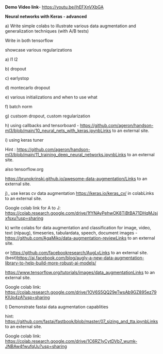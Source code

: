 **Demo Video link**- https://youtu.be/jhEFXnVXbGA

**Neural networks with Keras - advanced**

a) Write simple colabs to illustrate various data augmentation and generalization techniques (with A/B tests)

Write in both tensorflow

showcase various regularizations

a) l1 l2


b) dropout


c) earlystop


d) montecarlo dropout


e) various initializations and when to use what


f) batch norm


g) custsom dropout, custom regularization


h) using callbacks and tensorboard - https://github.com/ageron/handson-ml3/blob/main/10_neural_nets_with_keras.ipynbLinks to an external site.


i) using keras tuner

Hint : https://github.com/ageron/handson-ml3/blob/main/11_training_deep_neural_networks.ipynbLinks to an external site.

also tensorflow.org

https://brunokrinski.github.io/awesome-data-augmentation/Links to an external site.


j)_ use keras cv data augmentation https://keras.io/keras_cv/ in colabLinks to an external site.

Google colab link for A to J: https://colab.research.google.com/drive/1fYNAyPehwOK8TiBtBA71DHqMJsjxfsxu?usp=sharing


k) write colabs for data augmentation and classification for image, video, text (nlpaug), timeseries, tabulardata, speech, document images - https://github.com/AgaMiko/data-augmentation-reviewLinks to an external site.

or https://github.com/facebookresearch/AugLyLinks to an external site. (best)https://ai.facebook.com/blog/augly-a-new-data-augmentation-library-to-help-build-more-robust-ai-models/

https://www.tensorflow.org/tutorials/images/data_augmentationLinks to an external site.

Google colab link: https://colab.research.google.com/drive/1OV6S5QQ29eTwsAb9GZ895ez79KIUp4zA?usp=sharing


l) Demonstrate fastai data augmentation capablities

hint: https://github.com/fastai/fastbook/blob/master/07_sizing_and_tta.ipynbLinks to an external site.

Google colab link: https://colab.research.google.com/drive/1C6RZ1yCytDVb7_wumk-JNBAw4fwufqUu?usp=sharing




